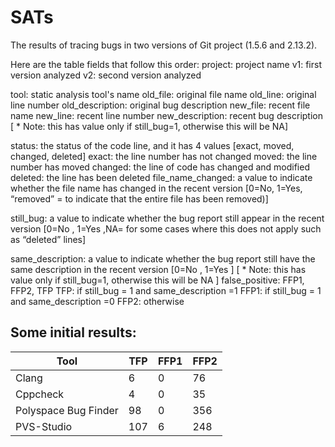 # SATs
The results of tracing bugs in two versions of Git project (1.5.6 and 2.13.2). 

Here are the table fields that follow this order: 
project: project name
v1:  first version analyzed
v2: second version analyzed
 
tool: static analysis tool's name
old_file: original file name
old_line: original line number
old_description: original bug description
new_file: recent file name
new_line: recent line number
new_description: recent bug description [ * Note: this has value only if still_bug=1, otherwise this will be NA]
 
status: the status of the code line, and it has 4 values [exact, moved, changed, deleted]
exact: the line number has not changed 
moved: the line number has moved 
changed: the line of code has changed and modified
deleted:  the line has been deleted 
file_name_changed: a value to indicate whether the file name has changed in the recent version [0=No, 1=Yes, “removed” = to indicate that the entire file has been removed)]

still_bug: a value to indicate whether the bug report still appear in the recent version [0=No , 1=Yes ,NA= for some cases where this does not apply such as “deleted” lines]
 
same_description: a value to indicate whether the bug report still have the same description in the recent version [0=No , 1=Yes ] [ * Note: this has value only if still_bug=1, otherwise this will be NA ]
false_positive: FFP1, FFP2, TFP
TFP: if still_bug = 1 and same_description =1
FFP1: if still_bug = 1 and same_description =0
FFP2: otherwise



 ## Some initial results:
 
| Tool                           |                   TFP     |        FFP1     |       FFP2 |
| -------------------------------|---------------------------|-----------------|------------|
| Clang                          |                   6       |        0        |         76 |
| Cppcheck                       |              4             |      0          |          35 |
| Polyspace Bug Finder           |      98             |     0  |                  356 |
| PVS-Studio                      |           107        |        6       |             248|
  
